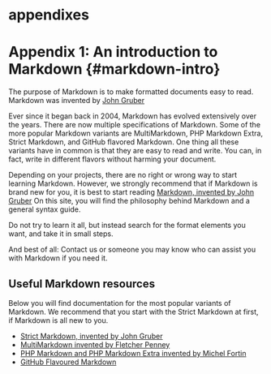 
# appendixes

# Appendix 1: An introduction to Markdown {#markdown-intro}

The purpose of Markdown is to make formatted documents easy to read. Markdown was invented by [John Gruber](https://daringfireball.net/projects/markdown/)

Ever since it began back in 2004, Markdown has evolved extensively over the years. There are now multiple specifications of Markdown. Some of the more popular Markdown variants are MultiMarkdown, PHP Markdown Extra, Strict Markdown, and GitHub flavored Markdown. One thing all these variants have in common is that they are easy to read and write. You can, in fact, write in different flavors without harming your document.

Depending on your projects, there are no right or wrong way to start learning Markdown. However, we strongly recommend that if Markdown is brand new for you, it is best to start reading [Markdown, invented by John Gruber](https://daringfireball.net/projects/markdown/)
On this site, you will find the philosophy behind Markdown and a general syntax guide.

Do not try to learn it all, but instead search for the format elements you want, and take it in small steps.

And best of all: Contact us or someone you may know who can assist you with Markdown if you need it.


## Useful Markdown resources

Below you will find documentation for the most popular variants of Markdown. We recommend that you start with the Strict Markdown at first, if Markdown is all new to you.

* [Strict Markdown, invented by John Gruber](https://daringfireball.net/projects/markdown/)
* [MultiMarkdown invented by Fletcher Penney](https://fletcherpenney.net/multimarkdown/)
* [PHP Markdown and PHP Markdown Extra invented by Michel Fortin](https://michelf.ca/projects/php-markdown/extra/)
* [GitHub Flavoured Markdown](https://guides.github.com/features/mastering-markdown/)


